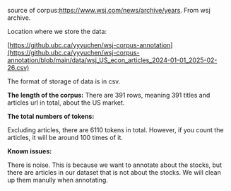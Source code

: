 source of corpus:https://www.wsj.com/news/archive/years.  From wsj archive.

Location where we store the data:

[https://github.ubc.ca/yyyuchen/wsj-corpus-annotation](https://github.ubc.ca/yyyuchen/wsj-corpus-annotation/blob/main/data/wsj_US_econ_articles_2024-01-01_2025-02-26.csv)

The format of storage of data is in csv.

**The length of the corpus:**
There are 391 rows, meaning 391 titles and articles url in total, about the US market.

**The total numbers of tokens:**

Excluding articles, there are 6110 tokens in total. However, if you count the articles, it will be around 100 times of it.

**Known issues:**

There is noise. This is because we want to annotate about the stocks, but there are articles in our dataset that is not about the stocks. We will clean up them manully when annotating.

